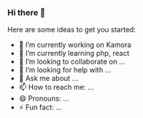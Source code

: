 ### Hi there 👋

Here are some ideas to get you started:

- 🔭 I’m currently working on Kamora
- 🌱 I’m currently learning php, react
- 👯 I’m looking to collaborate on ...
- 🤔 I’m looking for help with ...
- 💬 Ask me about ...
- 📫 How to reach me: ...
- 😄 Pronouns: ...
- ⚡ Fun fact: ...
